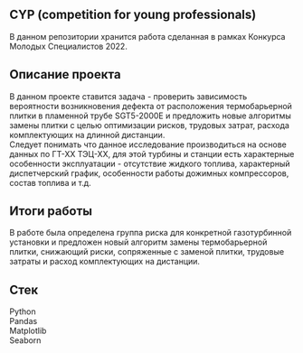 ## CYP (competition for young professionals)

В данном репозитории хранится работа сделанная в рамках Конкурса Молодых Специалистов 2022. 

## Описание проекта

В данном проекте ставится задача - проверить зависимость вероятности возникновения дефекта от расположения термобарьерной плитки в пламенной трубе SGT5-2000E и предложить новые алгоритмы замены плитки с целью оптимизации рисков, трудовых затрат, расхода комплектующих на длинной дистанции.  
Следует понимать что данное исследование производиться на основе данных по ГТ-ХХ ТЭЦ-ХХ, для этой турбины и станции есть характерные особенности эксплуатации - отсутствие жидкого топлива, характерный диспетчерский график, особенности работы дожимных компрессоров, состав топлива и т.д. 

## Итоги работы

В работе была определена группа риска для конкретной газотурбинной установки и предложен новый алгоритм замены термобарьерной плитки, снижающий риски, сопряженные с заменой плитки, трудовые затраты и расход комплектующих на дистанции.

## Cтек

Python  
Pandas  
Matplotlib  
Seaborn  
